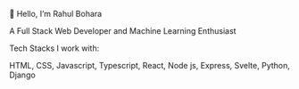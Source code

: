 👋 Hello, I’m Rahul Bohara

A Full Stack Web Developer and Machine Learning Enthusiast 

Tech Stacks I work with:

HTML, CSS, Javascript, Typescript,  React, Node js, Express, Svelte, Python, Django 


